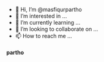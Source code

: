 - 👋 Hi, I’m @masfiqurpartho
- 👀 I’m interested in ...
- 🌱 I’m currently learning ...
- 💞️ I’m looking to collaborate on ...
- 📫 How to reach me ...

<!---
masfiqurpartho/masfiqurpartho is a ✨ special ✨ repository because its `README.md` (this file) appears on your GitHub profile.
You can click the Preview link to take a look at your changes.
--->
#### partho 
